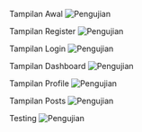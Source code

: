 Tampilan Awal
![Pengujian](/Screenshoot/Screenshot%201.png)

Tampilan Register
![Pengujian](/Screenshoot/Screenshot%202.png)

Tampilan Login
![Pengujian](/Screenshoot/Screenshot%203.png)

Tampilan Dashboard
![Pengujian](/Screenshoot/Screenshot%204.png)

Tampilan Profile
![Pengujian](/Screenshoot/Screenshot%205.png)

Tampilan Posts
![Pengujian](/Screenshoot/Screenshot%206.png)

Testing
![Pengujian](/Screenshoot/Screenshot%207.png)

